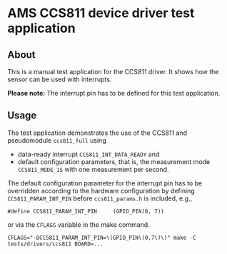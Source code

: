 # AMS CCS811 device driver test application

## About

This is a manual test application for the CCS811 driver. It shows how the
sensor can be used with interrupts.

**Please note:** The interrupt pin has to be defined for this test application.

## Usage

The test application demonstrates the use of the CCS811 and pseudomodule
`ccs811_full` using

- data-ready interrupt `CCS811_INT_DATA_READY` and
- default configuration parameters, that is, the measurement mode
  `CCS811_MODE_1S` with one measurement per second.

The default configuration parameter for the interrupt pin has to be
overridden according to the hardware configuration by defining
`CCS811_PARAM_INT_PIN` before `ccs811_params.h` is included, e.g.,

    #define CCS811_PARAM_INT_PIN     (GPIO_PIN(0, 7))

or via the `CFLAGS` variable in the make command.

    CFLAGS="-DCCS811_PARAM_INT_PIN=\(GPIO_PIN\(0,7\)\)" make -C tests/drivers/ccs811 BOARD=...

